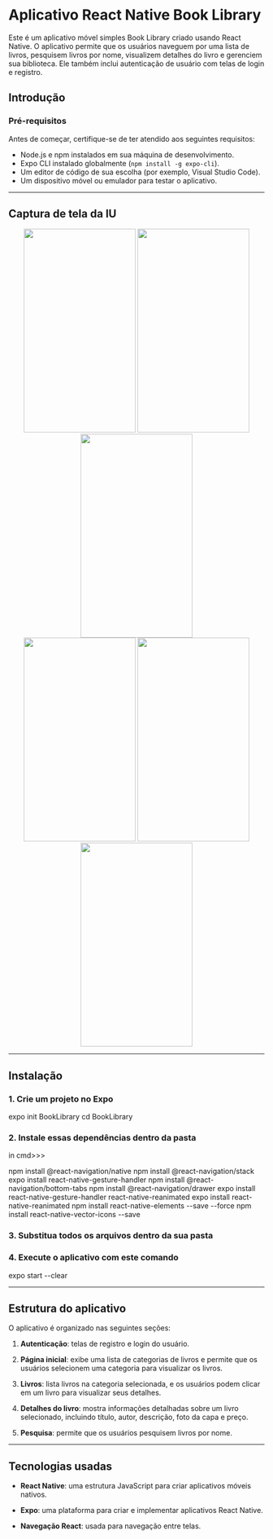 # Aplicativo React Native Book Library

Este é um aplicativo móvel simples Book Library criado usando React Native. O aplicativo permite que os usuários naveguem por uma lista de livros, pesquisem livros por nome, visualizem detalhes do livro e gerenciem sua biblioteca. Ele também inclui autenticação de usuário com telas de login e registro.

## Introdução

### Pré-requisitos

Antes de começar, certifique-se de ter atendido aos seguintes requisitos:

- Node.js e npm instalados em sua máquina de desenvolvimento.
- Expo CLI instalado globalmente (`npm install -g expo-cli`).
- Um editor de código de sua escolha (por exemplo, Visual Studio Code).
- Um dispositivo móvel ou emulador para testar o aplicativo.

---

## Captura de tela da IU
<div align="center">
<img src="https://github.com/rihamnazeer/Book-Library/assets/90144970/3298c7d5-0456-42b5-9181-51a73a144e3a" width="220" height="400" />
<img src="https://github.com/rihamnazeer/Book-Library/assets/90144970/c485f2a9-2a99-40a2-99f8-627fc9dfb46e" width="220" height="400" />
<img src="https://github.com/rihamnazeer/Biblioteca-de-livros/ativos/90144970/f3e0ed85-fc99-499e-bc50-8d9f00d9465f" width="220" height="400" />
</div>
<div align="center">
<img src="https://github.com/rihamnazeer/Biblioteca-de-livros/ativos/90144970/79da04cb-a278-4755-9db4-0c34e8d4c760" width="220" height="400" />
<img src="https://github.com/rihamnazeer/Book-Library/assets/90144970/4f5e10b8-cc1a-49c4-8fd1-49377cac9ce4" width="220" height="400" />
<img src="https://github.com/rihamnazeer/Book-Library/assets/90144970/1ca07cf2-8773-4689-8617-5b0f887770f6" width="220" height="400" />
</div>

---
## Instalação

### 1. Crie um projeto no Expo

expo init BookLibrary
cd BookLibrary

### 2. Instale essas dependências dentro da pasta
in cmd>>>

npm install @react-navigation/native
npm install @react-navigation/stack
expo install react-native-gesture-handler
npm install @react-navigation/bottom-tabs
npm install @react-navigation/drawer
expo install react-native-gesture-handler react-native-reanimated
expo install react-native-reanimated
npm install react-native-elements --save --force
npm install react-native-vector-icons --save

### 3. Substitua todos os arquivos dentro da sua pasta

### 4. Execute o aplicativo com este comando
expo start --clear

---

## Estrutura do aplicativo

O aplicativo é organizado nas seguintes seções:

1. **Autenticação**: telas de registro e login do usuário.

2. **Página inicial**: exibe uma lista de categorias de livros e permite que os usuários selecionem uma categoria para visualizar os livros.

3. **Livros**: lista livros na categoria selecionada, e os usuários podem clicar em um livro para visualizar seus detalhes.

4. **Detalhes do livro**: mostra informações detalhadas sobre um livro selecionado, incluindo título, autor, descrição, foto da capa e preço.

5. **Pesquisa**: permite que os usuários pesquisem livros por nome.

---

## Tecnologias usadas

- **React Native**: uma estrutura JavaScript para criar aplicativos móveis nativos.

- **Expo**: uma plataforma para criar e implementar aplicativos React Native.

- **Navegação React**: usada para navegação entre telas.
